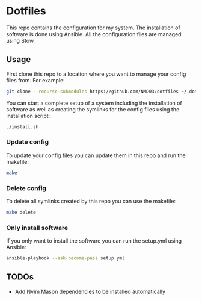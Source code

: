 # Dotfiles

This repo contains the configuration for my system. The installation of software is done using Ansible. All the configuration files are managed using Stow. 

## Usage

First clone this repo to a location where you want to manage your config files from. For example:
```bash
git clone --recurse-submodules https://github.com/NMD03/dotfiles ~/.dotfiles
```
You can start a complete setup of a system including the installation of software as well as creating the symlinks for the config files using the installation script:
```bash
./install.sh
```

### Update config
To update your config files you can update them in this repo and run the makefile:
```bash
make
```
### Delete config
To delete all symlinks created by this repo you can use the makefile:
```bash
make delete
```
### Only install software
If you only want to install the software you can run the setup.yml using Ansible:
```bash
ansible-playbook --ask-become-pass setup.yml
```

## TODOs

- Add Nvim Mason dependencies to be installed automatically
